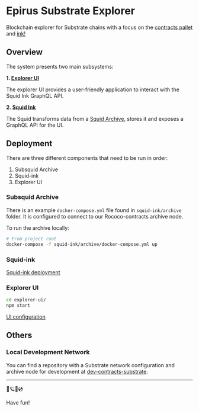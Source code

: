 # Epirus Substrate Explorer

Blockchain explorer for Substrate chains with a focus on the [contracts pallet](https://github.com/paritytech/substrate/tree/master/frame/contracts) and [ink!](https://ink.substrate.io/)

## Overview

The system presents two main subsystems:

**1. [Explorer UI](explorer-ui/)**

The explorer UI provides a user-friendly application to interact with the Squid Ink GraphQL API.

**2. [Squid Ink](squid-ink/)**

The Squid transforms data from a [Squid Archive](https://docs.subsquid.io/docs/archives/how-to-launch-a-squid-archive), stores it and exposes a GraphQL API for the UI.

## Deployment

There are three different components that need to be run in order:
1. Subsquid Archive
2. Squid-ink
3. Explorer UI

### Subsquid Archive
There is an example `docker-compose.yml` file found in `squid-ink/archive` folder. It is configured to connect to our Rococo-contracts archive node.

To run the archive locally:
```bash
# From project root
docker-compose -f squid-ink/archive/docker-compose.yml up
```

### Squid-ink
[Squid-ink deployment](./squid-ink/README.md#deployment)

### Explorer UI
```bash
cd explorer-ui/
npm start
```

[UI configuration](./explorer-ui/README.md#configuration)

## Others

### Local Development Network

You can find a repository with a Substrate network configuration and archive node for development at [dev-contracts-substrate](https://github.com/web3labs/dev-contracts-substrate).

---

💫🪐✨💿

Have fun!
